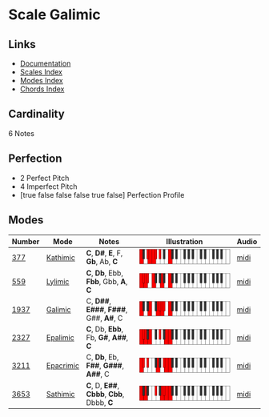 # Scale Galimic

## Links

- [Documentation](README.md)
- [Scales Index](Scales.md)
- [Modes Index](Modes.md)
- [Chords Index](Chords.md)

## Cardinality

6 Notes

## Perfection

- 2 Perfect Pitch
- 4 Imperfect Pitch
- [true false false false true false] Perfection Profile

## Modes

| Number | Mode | Notes | Illustration | Audio |
|--------|------|-------|--------------|-------|
| [377](https://ianring.com/musictheory/scales/377) | [Kathimic](ModeKathimic.md) | **C**, **D#**, **E**, F, **Gb**, Ab, **C** | ![CNaturalKathimic](ModeCNaturalKathimic.png) | [midi](https://github.com/edipermadi/music/blob/main/docs/ModeCNaturalKathimic.mid?raw=true) | 
| [559](https://ianring.com/musictheory/scales/559) | [Lylimic](ModeLylimic.md) | **C**, **Db**, Ebb, **Fbb**, Gbb, **A**, **C** | ![CNaturalLylimic](ModeCNaturalLylimic.png) | [midi](https://github.com/edipermadi/music/blob/main/docs/ModeCNaturalLylimic.mid?raw=true) | 
| [1937](https://ianring.com/musictheory/scales/1937) | [Galimic](ModeGalimic.md) | C, **D##**, **E###**, **F###**, G##, **A#**, C | ![CNaturalGalimic](ModeCNaturalGalimic.png) | [midi](https://github.com/edipermadi/music/blob/main/docs/ModeCNaturalGalimic.mid?raw=true) | 
| [2327](https://ianring.com/musictheory/scales/2327) | [Epalimic](ModeEpalimic.md) | **C**, Db, **Ebb**, Fb, **G#**, **A##**, **C** | ![CNaturalEpalimic](ModeCNaturalEpalimic.png) | [midi](https://github.com/edipermadi/music/blob/main/docs/ModeCNaturalEpalimic.mid?raw=true) | 
| [3211](https://ianring.com/musictheory/scales/3211) | [Epacrimic](ModeEpacrimic.md) | C, **Db**, Eb, **F##**, **G###**, **A##**, C | ![CNaturalEpacrimic](ModeCNaturalEpacrimic.png) | [midi](https://github.com/edipermadi/music/blob/main/docs/ModeCNaturalEpacrimic.mid?raw=true) | 
| [3653](https://ianring.com/musictheory/scales/3653) | [Sathimic](ModeSathimic.md) | **C**, D, **E##**, **Cbbb**, **Cbb**, Dbbb, **C** | ![CNaturalSathimic](ModeCNaturalSathimic.png) | [midi](https://github.com/edipermadi/music/blob/main/docs/ModeCNaturalSathimic.mid?raw=true) | 
